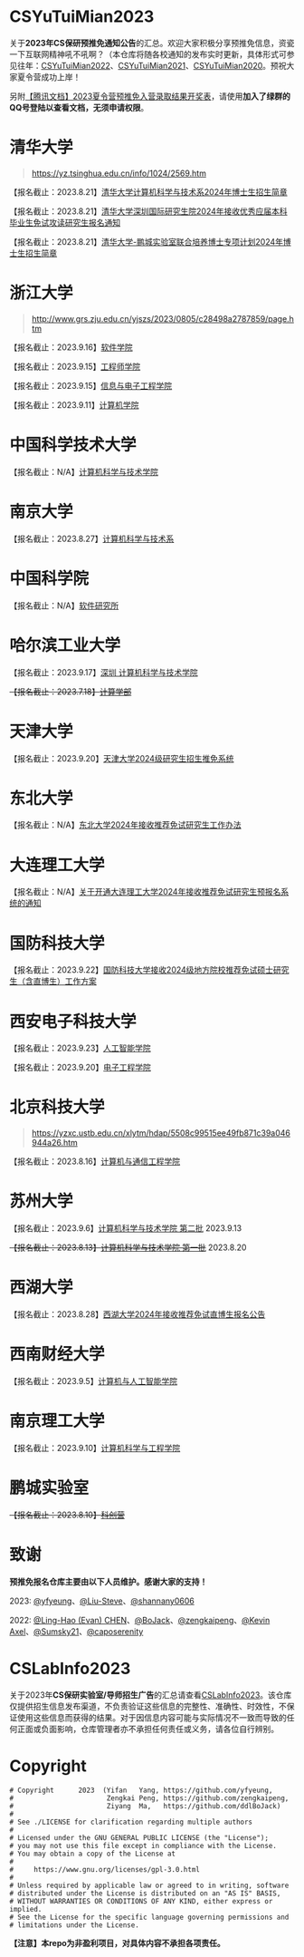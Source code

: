 # CSYuTuiMian2023

关于**2023年CS保研预推免通知公告**的汇总。欢迎大家积极分享预推免信息，资瓷一下互联网精神吼不吼啊？（本仓库将随各校通知的发布实时更新，具体形式可参见往年：[CSYuTuiMian2022](https://github.com/CS-BAOYAN/CSYuTuiMian2022)、[CSYuTuiMian2021](https://github.com/RookieJunChen/CSYuTuiMian2021)、[CSYuTuiMian2020](https://github.com/hcy226/CSYuTuiMian2020)。预祝大家夏令营成功上岸！

另附[【腾讯文档】2023夏令营预推免入营录取结果开奖表](https://docs.qq.com/sheet/DQlZSR1hKYUVTZ0hF?tab=BB08J2)，请使用**加入了绿群的QQ号登陆以查看文档，无须申请权限**。

# 清华大学

> https://yz.tsinghua.edu.cn/info/1024/2569.htm

【报名截止：2023.8.21】[清华大学计算机科学与技术系2024年博士生招生简章](https://yzbm.tsinghua.edu.cn/publish/s03/s0302/detail/91edec02-62f2-459a-a0af-56ff194f84fb?yxsdm=024)

【报名截止：2023.8.21】[清华大学深圳国际研究生院2024年接收优秀应届本科毕业生免试攻读研究生报名通知](https://mp.weixin.qq.com/s/F8rV3_VK2ad1ZM60cncMNg)

【报名截止：2023.8.21】[清华大学-鹏城实验室联合培养博士专项计划2024年博士生招生简章](https://yzbm.tsinghua.edu.cn/publish/s03/s0302/detail/48157d6c-31c9-4de2-b4dd-5bdfcceed550)

# 浙江大学

> http://www.grs.zju.edu.cn/yjszs/2023/0805/c28498a2787859/page.htm

【报名截止：2023.9.16】[软件学院](http://www.cst.zju.edu.cn/2023/0810/c32178a2788697/page.htm)

【报名截止：2023.9.15】[工程师学院](https://pi.zju.edu.cn/2023/0809/c67026a2788673/page.htm)

【报名截止：2023.9.15】[信息与电子工程学院](http://www.isee.zju.edu.cn/2023/0807/c21109a2787985/page.htm)

【报名截止：2023.9.11】[计算机学院](http://www.cs.zju.edu.cn/csen/2023/0810/c27006a2788704/page.htm)

# 中国科学技术大学

【报名截止：N/A】[计算机科学与技术学院](http://cs.ustc.edu.cn/2023/0606/c22510a605151/page.htm)

# 南京大学

【报名截止：2023.8.27】[计算机科学与技术系](https://cs.nju.edu.cn/ae/58/c1702a634456/page.htm)

# 中国科学院

【报名截止：N/A】[软件研究所](http://www.is.cas.cn/yjsjy2016/zsxx2016/202308/t20230807_6855143.html)

# 哈尔滨工业大学

【报名截止：2023.9.17】[深圳 计算机科学与技术学院](http://cs.hitsz.edu.cn/info/1029/6813.htm)

~~【报名截止：2023.7.18】[计算学部](http://computing.hit.edu.cn/2023/0713/c11271a320736/page.htm)~~

# 天津大学

【报名截止：2023.9.20】[天津大学2024级研究生招生推免系统](http://yzb.tju.edu.cn/xwzx/zxxx/202307/t20230715_323276.htm)

# 东北大学

【报名截止：N/A】[东北大学2024年接收推荐免试研究生工作办法](http://yz.neu.edu.cn/2023/0715/c5932a233617/pagem.htm)

# 大连理工大学

【报名截止：N/A】[关于开通大连理工大学2024年接收推荐免试研究生预报名系统的通知](http://gs.dlut.edu.cn/info/1173/13435.htm)

# 国防科技大学

【报名截止：2023.9.22】[国防科技大学接收2024级地方院校推荐免试硕士研究生（含直博生）工作方案](https://yjszs.nudt.edu.cn/pubweb/homePageList/detailed.view?keyId=13138)

# 西安电子科技大学

【报名截止：2023.9.23】[人工智能学院](https://sai.xidian.edu.cn/info/1106/8210.htm)

【报名截止：2023.9.20】[电子工程学院](https://see.xidian.edu.cn/html/news/11834.html)

# 北京科技大学

> https://yzxc.ustb.edu.cn/xlytm/hdap/5508c99515ee49fb871c39a046944a26.htm

【报名截止：2023.8.16】[计算机与通信工程学院](http://scce.ustb.edu.cn/xinwentongzhi/tongzhigonggao/2023-08-02/2021.html)

# 苏州大学

【报名截止：2023.9.6】[计算机科学与技术学院 第二批](http://scst.suda.edu.cn/3a/ee/c29557a539374/page.htm)
2023.9.13

~~【报名截止：2023.8.13】[计算机科学与技术学院 第一批](http://scst.suda.edu.cn/3a/ee/c29557a539374/page.htm)~~
2023.8.20

# 西湖大学

【报名截止：2023.8.28】[西湖大学2024年接收推荐免试直博生报名公告](https://westlake.edu.cn/news_events/westlakenews/zsdt/202308/t20230808_30669.shtml)

# 西南财经大学

【报名截止：2023.9.5】[计算机与人工智能学院](https://yz.swufe.edu.cn/chaxun/yzb/tms/2024/02jiuyue/01xyxz/011.pdf)

# 南京理工大学

【报名截止：2023.9.10】[计算机科学与工程学院](https://cs.njust.edu.cn/df/4c/c1820a319308/page.htm)

# 鹏城实验室

~~【报名截止：2023.8.10】[科创营](http://yzw.pcl.edu.cn/yzs_new/zsxxxq/index?id=8f9c1d3ffa094a23842b8c422fbece97&xxlm=04)~~

# 致谢

**预推免报名仓库主要由以下人员维护。感谢大家的支持！**

2023: [@yfyeung](https://github.com/yfyeung)、[@Liu-Steve](https://github.com/Liu-Steve)、[@shannany0606](https://github.com/shannany0606)

2022: [@Ling-Hao (Evan) CHEN](https://github.com/LinghaoChan)、[@BoJack](https://github.com/ddlBoJack)、[@zengkaipeng](https://github.com/zengkaipeng)、[@Kevin Axel](https://github.com/KveinAxel)、[@Sumsky21](https://github.com/Sumsky21)、[@caposerenity](https://github.com/caposerenity)

# CSLabInfo2023

关于2023年**CS保研实验室/导师招生广告**的汇总请查看[CSLabInfo2023](https://github.com/CS-BAOYAN/CSLabInfo2023)。该仓库仅提供招生信息发布渠道，不负责验证这些信息的完整性、准确性、时效性，不保证使用这些信息而获得的结果。对于因信息内容可能与实际情况不一致而导致的任何正面或负面影响，仓库管理者亦不承担任何责任或义务，请各位自行辨别。

# Copyright
```
# Copyright      2023  (Yifan   Yang, https://github.com/yfyeung,
#                       Zengkai Peng, https://github.com/zengkaipeng,
#                       Ziyang  Ma,   https://github.com/ddlBoJack)
#
# See ./LICENSE for clarification regarding multiple authors
#
# Licensed under the GNU GENERAL PUBLIC LICENSE (the "License");
# you may not use this file except in compliance with the License.
# You may obtain a copy of the License at
#
#     https://www.gnu.org/licenses/gpl-3.0.html
#
# Unless required by applicable law or agreed to in writing, software
# distributed under the License is distributed on an "AS IS" BASIS,
# WITHOUT WARRANTIES OR CONDITIONS OF ANY KIND, either express or implied.
# See the License for the specific language governing permissions and
# limitations under the License.
```
**【注意】本repo为非盈利项目，对具体内容不承担各项责任。**
